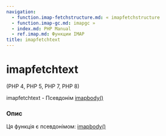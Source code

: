 ```yaml
---
navigation:
  - function.imap-fetchstructure.md: « imapfetchstructure
  - function.imap-gc.md: imapgc »
  - index.md: PHP Manual
  - ref.imap.md: Функции IMAP
title: imapfetchtext
---
```

# imapfetchtext

(PHP 4, PHP 5, PHP 7, PHP 8)

imapfetchtext - Псевдонім [imapbody()](function.imap-body.md)

### Опис

Ця функція є псевдонімом: [imapbody()](function.imap-body.md)
